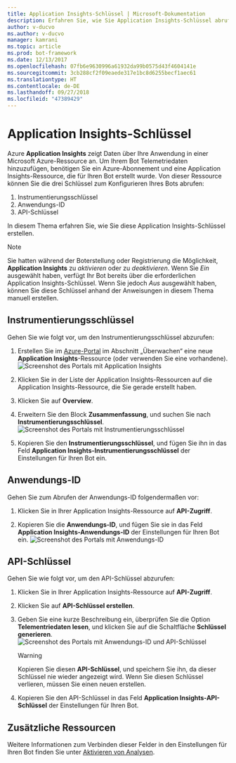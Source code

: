 ```yaml
---
title: Application Insights-Schlüssel | Microsoft-Dokumentation
description: Erfahren Sie, wie Sie Application Insights-Schlüssel abrufen, um einem Bot Telemetriedaten hinzuzufügen.
author: v-ducvo
ms.author: v-ducvo
manager: kamrani
ms.topic: article
ms.prod: bot-framework
ms.date: 12/13/2017
ms.openlocfilehash: 07fb6e9630996a61932da99b0575d43f4604141e
ms.sourcegitcommit: 3cb288cf2f09eaede317e1bc8d6255becf1aec61
ms.translationtype: HT
ms.contentlocale: de-DE
ms.lasthandoff: 09/27/2018
ms.locfileid: "47389429"
---
```

# <a name="application-insights-keys"></a>Application Insights-Schlüssel

Azure **Application Insights** zeigt Daten über Ihre Anwendung in einer Microsoft Azure-Ressource an. Um Ihrem Bot Telemetriedaten hinzuzufügen, benötigen Sie ein Azure-Abonnement und eine Application Insights-Ressource, die für Ihren Bot erstellt wurde. Von dieser Ressource können Sie die drei Schlüssel zum Konfigurieren Ihres Bots abrufen:

1. Instrumentierungsschlüssel
2. Anwendungs-ID
3. API-Schlüssel

In diesem Thema erfahren Sie, wie Sie diese Application Insights-Schlüssel erstellen.

> [!NOTE]
> Sie hatten während der Boterstellung oder Registrierung die Möglichkeit, **Application Insights** zu *aktivieren* oder zu *deaktivieren*. Wenn Sie *Ein* ausgewählt haben, verfügt Ihr Bot bereits über die erforderlichen Application Insights-Schlüssel. Wenn Sie jedoch *Aus* ausgewählt haben, können Sie diese Schlüssel anhand der Anweisungen in diesem Thema manuell erstellen.

## <a name="instrumentation-key"></a>Instrumentierungsschlüssel

Gehen Sie wie folgt vor, um den Instrumentierungsschlüssel abzurufen:
1. Erstellen Sie im [Azure-Portal](http://portal.azure.com) im Abschnitt „Überwachen“ eine neue **Application Insights**-Ressource (oder verwenden Sie eine vorhandene).
![Screenshot des Portals mit Application Insights](~/media/portal-app-insights-add-new.png)

2. Klicken Sie in der Liste der Application Insights-Ressourcen auf die Application Insights-Ressource, die Sie gerade erstellt haben.

3. Klicken Sie auf **Overview**.

4. Erweitern Sie den Block **Zusammenfassung**, und suchen Sie nach **Instrumentierungsschlüssel**. 
![Screenshot des Portals mit Instrumentierungsschlüssel](~/media/portal-app-insights-instrumentation-key.png)

5. Kopieren Sie den **Instrumentierungsschlüssel**, und fügen Sie ihn in das Feld **Application Insights-Instrumentierungsschlüssel** der Einstellungen für Ihren Bot ein.

## <a name="application-id"></a>Anwendungs-ID

Gehen Sie zum Abrufen der Anwendungs-ID folgendermaßen vor:
1. Klicken Sie in Ihrer Application Insights-Ressource auf **API-Zugriff**.

2. Kopieren Sie die **Anwendungs-ID**, und fügen Sie sie in das Feld **Application Insights-Anwendungs-ID** der Einstellungen für Ihren Bot ein. 
![Screenshot des Portals mit Anwendungs-ID](~/media/portal-app-insights-appid.png)

## <a name="api-key"></a>API-Schlüssel

Gehen Sie wie folgt vor, um den API-Schlüssel abzurufen:
1. Klicken Sie in Ihrer Application Insights-Ressource auf **API-Zugriff**.

2. Klicken Sie auf **API-Schlüssel erstellen**.

3. Geben Sie eine kurze Beschreibung ein, überprüfen Sie die Option **Telementriedaten lesen**, und klicken Sie auf die Schaltfläche **Schlüssel generieren**.
![Screenshot des Portals mit Anwendungs-ID und API-Schlüssel](~/media/portal-app-insights-appid-apikey.png)

   > [!WARNING]
   > Kopieren Sie diesen **API-Schlüssel**, und speichern Sie ihn, da dieser Schlüssel nie wieder angezeigt wird. Wenn Sie diesen Schlüssel verlieren, müssen Sie einen neuen erstellen.

4. Kopieren Sie den API-Schlüssel in das Feld **Application Insights-API-Schlüssel** der Einstellungen für Ihren Bot.

## <a name="additional-resources"></a>Zusätzliche Ressourcen
Weitere Informationen zum Verbinden dieser Felder in den Einstellungen für Ihren Bot finden Sie unter [Aktivieren von Analysen](~/bot-service-manage-analytics.md#enable-analytics).